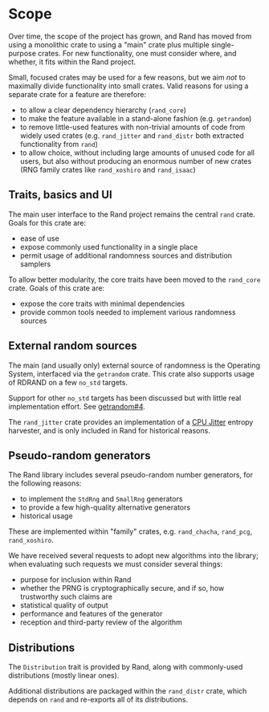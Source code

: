 # Scope

Over time, the scope of the project has grown, and Rand has moved from using a
monolithic crate to using a "main" crate plus multiple single-purpose crates.
For new functionality, one must consider where, and whether, it fits within the
Rand project.

Small, focused crates may be used for a few reasons, but we aim *not* to
maximally divide functionality into small crates. Valid reasons for using a
separate crate for a feature are therefore:

-   to allow a clear dependency hierarchy (`rand_core`)
-   to make the feature available in a stand-alone fashion (e.g. `getrandom`)
-   to remove little-used features with non-trivial amounts of code from widely
    used crates (e.g. `rand_jitter` and `rand_distr` both extracted
    functionality from `rand`)
-   to allow choice, without including large amounts of unused code for all
    users, but also without producing an enormous number of new crates
    (RNG family crates like `rand_xoshiro` and `rand_isaac`)


## Traits, basics and UI

The main user interface to the Rand project remains the central `rand` crate.
Goals for this crate are:

-   ease of use
-   expose commonly used functionality in a single place
-   permit usage of additional randomness sources and distribution samplers

To allow better modularity, the core traits have been moved to the `rand_core`
crate. Goals of this crate are:

-   expose the core traits with minimal dependencies
-   provide common tools needed to implement various randomness sources

## External random sources

The main (and usually only) external source of randomness is the Operating
System, interfaced via the `getrandom` crate. This crate also supports usage of
RDRAND on a few `no_std` targets.

Support for other `no_std` targets has been discussed but with little real
implementation effort. See
[getrandom#4](https://github.com/rust-random/getrandom/issues/4).

The `rand_jitter` crate provides an implementation of a
[CPU Jitter](http://www.chronox.de/jent.html) entropy harvester, and is only
included in Rand for historical reasons.


## Pseudo-random generators

The Rand library includes several pseudo-random number generators, for the
following reasons:

-   to implement the `StdRng` and `SmallRng` generators
-   to provide a few high-quality alternative generators
-   historical usage

These are implemented within "family" crates, e.g. `rand_chacha`, `rand_pcg`,
`rand_xoshiro`.

We have received several requests to adopt new algorithms into the library; when
evaluating such requests we must consider several things:

-   purpose for inclusion within Rand
-   whether the PRNG is cryptographically secure, and if so, how trustworthy
    such claims are
-   statistical quality of output
-   performance and features of the generator
-   reception and third-party review of the algorithm

## Distributions

The `Distribution` trait is provided by Rand, along with commonly-used
distributions (mostly linear ones).

Additional distributions are packaged within the `rand_distr` crate, which
depends on `rand` and re-exports all of its distributions.

